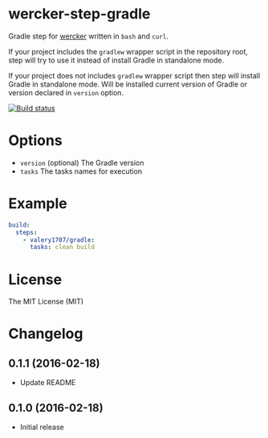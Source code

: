 # wercker-step-gradle
Gradle step for [wercker](https://app.wercker.com/) written in `bash` and `curl`.

If your project includes the `gradlew` wrapper script in the repository root, step will try to use it instead of install Gradle in standalone mode.

If your project does not includes `gradlew` wrapper script then step will install Gradle in standalone mode. Will be installed current version of Gradle or version declared in `version` option.

[![Build status](https://app.wercker.com/status/4b61fe011e8423699ced63c2d90c5cce/m/master)](https://app.wercker.com/project/bykey/4b61fe011e8423699ced63c2d90c5cce)

# Options

- `version` (optional) The Gradle version
- `tasks` The tasks names for execution

# Example

```yaml
build:
  steps:
    - valery1707/gradle:
      tasks: clean build
```

# License

The MIT License (MIT)

# Changelog

## 0.1.1 (2016-02-18)

- Update README

## 0.1.0 (2016-02-18)

- Initial release
